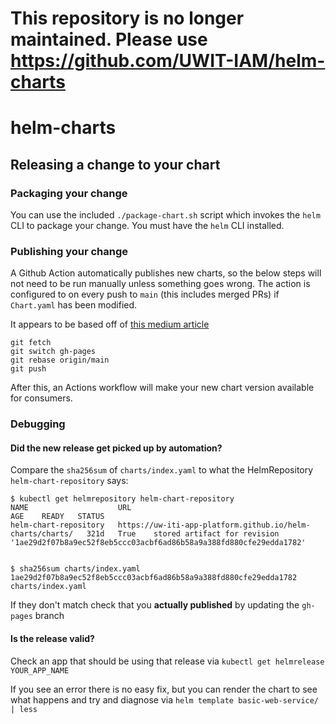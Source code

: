 # This repository is no longer maintained. Please use https://github.com/UWIT-IAM/helm-charts



# helm-charts

## Releasing a change to your chart

### Packaging your change

You can use the included `./package-chart.sh` script which invokes
the `helm` CLI to package your change. You must have the `helm` CLI installed.

### Publishing your change

A Github Action automatically publishes new charts, so the below steps will not need to be run manually unless something goes wrong. The action is configured to on every push to `main` (this includes merged PRs) if `Chart.yaml` has been modified.

It appears to be based off of [this medium article](https://medium.com/@mattiaperi/create-a-public-helm-chart-repository-with-github-pages-49b180dbb417)

```
git fetch
git switch gh-pages
git rebase origin/main
git push
```

After this, an Actions workflow will make your new chart
version available for consumers.

### Debugging

#### Did the new release get picked up by automation?

Compare the `sha256sum` of `charts/index.yaml` to what the HelmRepository `helm-chart-repository` says:

```
$ kubectl get helmrepository helm-chart-repository
NAME                    URL                                                         AGE    READY   STATUS
helm-chart-repository   https://uw-iti-app-platform.github.io/helm-charts/charts/   321d   True    stored artifact for revision '1ae29d2f07b8a9ec52f8eb5ccc03acbf6ad86b58a9a388fd880cfe29edda1782'


$ sha256sum charts/index.yaml
1ae29d2f07b8a9ec52f8eb5ccc03acbf6ad86b58a9a388fd880cfe29edda1782  charts/index.yaml
```

If they don't match check that you **actually published** by updating the `gh-pages` branch


#### Is the release valid?

Check an app that should be using that release via `kubectl get helmrelease YOUR_APP_NAME`

If you see an error there is no easy fix, but you can render the chart to see what happens and try and diagnose via `helm template basic-web-service/ | less`
